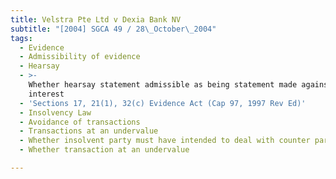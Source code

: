 ```yaml
---
title: Velstra Pte Ltd v Dexia Bank NV
subtitle: "[2004] SGCA 49 / 28\_October\_2004"
tags:
  - Evidence
  - Admissibility of evidence
  - Hearsay
  - >-
    Whether hearsay statement admissible as being statement made against own
    interest
  - 'Sections 17, 21(1), 32(c) Evidence Act (Cap 97, 1997 Rev Ed)'
  - Insolvency Law
  - Avoidance of transactions
  - Transactions at an undervalue
  - Whether insolvent party must have intended to deal with counter party
  - Whether transaction at an undervalue

---
```


